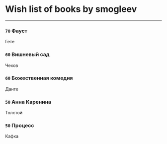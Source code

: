 # Wish list of books by smogleev
---

### `70` Фауст
Гете

### `60` Вишневый сад
Чехов

### `60` Божественная комедия
Данте

### `50` Анна Каренина
Толстой

### `50` Процесс
Кафка

